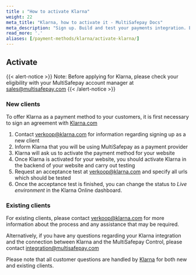 ```yaml
---
title : "How to activate Klarna"
weight: 22
meta_title: "Klarna, how to activate it - MultiSafepay Docs"
meta_description: "Sign up. Build and test your payments integration. Explore our products and services. Use our API Reference, SDKs, and wrappers. Get support."
read_more: '.'
aliases: [/payment-methods/klarna/activate-klarna/]
---
```

## Activate
{{< alert-notice >}} Note: Before applying for Klarna, please check your eligibility with your MultiSafepay account manager at <sales@multisafepay.com> {{< /alert-notice >}}
 
### New clients
To offer Klarna as a payment method to your customers, it is first necessary to sign an agreement with [Klarna.com](https://www.klarna.com/nl/zakelijk)

1. Contact <verkoop@klarna.com> for information regarding signing up as a new client
2. Inform Klarna that you will be using MultiSafepay as a payment provider
3. Klarna will ask us to activate the payment method for your website
4. Once Klarna is activated for your website, you should activate Klarna in the backend of your website and carry out testing
5. Request an acceptance test at <verkoop@klarna.com> and specify all urls which should be tested
6. Once the acceptance test is finished, you can change the status to _Live environment_ in the Klarna Online dashboard.

### Existing clients

For existing clients, please contact <verkoop@klarna.com> for more information about the process and any assistance that may be required.

Alternatively, if you have any questions regarding your Klarna integration and the connection between Klarna and the MultiSafepay Control, please contact <integration@multisafepay.com>

Please note that all customer questions are handled by [Klarna](https://www.klarna.com/nl/klantenservice) for both new and existing clients.
